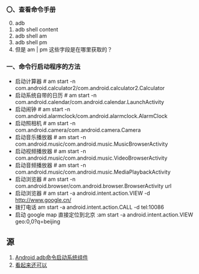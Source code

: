 ### 〇、查看命令手册
0. adb
1. adb shell content
2. adb shell am
3. adb shell pm
4. 但是 am | pm 这些字段是在哪里获取的？


### 一、命令行启动程序的方法
- 启动计算器 # am start -n com.android.calculator2/com.android.calculator2.Calculator
- 启动系统自带的日历 # am start -n com.android.calendar/com.android.calendar.LaunchActivity
- 启动闹钟 # am start -n com.android.alarmclock/com.android.alarmclock.AlarmClock
- 启动照相机 # am start -n com.android.camera/com.android.camera.Camera
- 启动音乐播放器 # am start -n com.android.music/com.android.music.MusicBrowserActivity
- 启动视频播放器 # am start -n com.android.music/com.android.music.VideoBrowserActivity
- 启动音频播放器 # am start -n com.android.music/com.android.music.MediaPlaybackActivity
- 启动浏览器 # am start -n com.android.browser/com.android.browser.BrowserActivity url
- 启动浏览器 # am start -a android.intent.action.VIEW -d http://www.google.cn/
- 拨打电话 am start -a android.intent.action.CALL -d tel:10086
- 启动 google map 直接定位到北京 :am start -a android.intent.action.VIEW geo:0,0?q=beijing





## 源
1. [Android adb命令启动系统组件](http://blog.csdn.net/corey_jia/article/details/47783007)
2. [看起来还可以](http://www.cnblogs.com/OrdinaryTravel/p/4548471.html)
